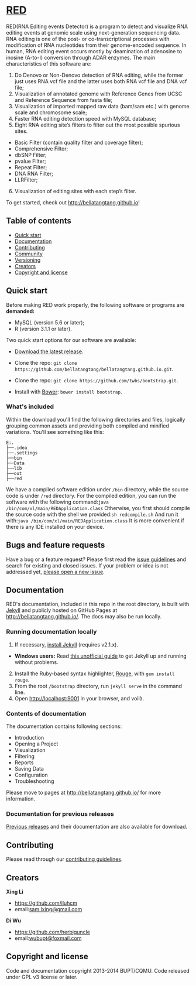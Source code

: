 # [RED](http://bellatangtang.github.io)

RED(RNA Editing events Detector) is a program to detect and visualize RNA editing events at genomic scale using next-generation sequencing data. RNA editing is one of the post- or co-transcriptional processes with modification of RNA nucleotides from their genome-encoded sequence. In human, RNA editing event occurs mostly by deamination of adenosine to inosine (A-to-I) conversion through ADAR enzymes. The main characteristics of this software are:

1. Do Denovo or Non-Denovo detection of RNA editing, while the former just uses RNA vcf file and the latter uses both RNA vcf file and DNA vcf file;
2. Visualization of annotated genome with Reference Genes from UCSC and Reference Sequence from fasta file;
3. Visualization of imported mapped raw data (bam/sam etc.) with genome scale and chromosome scale;
4. Faster RNA editing detection speed with MySQL database;
5. Eight RNA editing site’s filters to filter out the most possible spurious sites.
  - Basic Filter (contain quality filter and coverage filter);
  - Comprehensive Filter;
  - dbSNP Filter;
  - pvalue Filter;
  - Repeat Filter;
  - DNA RNA Filter;
  - LLRFilter;
6. Visualization of editing sites with each step’s filter.

To get started, check out <http://bellatangtang.github.io>!

## Table of contents

 - [Quick start](#quick-start)
 - [Documentation](#documentation)
 - [Contributing](#contributing)
 - [Community](#community)
 - [Versioning](#versioning)
 - [Creators](#creators)
 - [Copyright and license](#copyright-and-license)

## Quick start

Before making RED work properly, the following software or programs are **demanded:**

- MySQL (version 5.6 or later);
- R (version 3.1.1 or later).

Two quick start options for our software are available:

- [Download the latest release](https://github.com/twbs/bootstrap/archive/v3.2.0.zip).
- Clone the repo: `git clone https://github.com/bellatangtang/bellatangtang.github.io.git`.


- Clone the repo: `git clone https://github.com/twbs/bootstrap.git`.
- Install with [Bower](http://bower.io): `bower install bootstrap`.

### What's included

Within the download you'll find the following directories and files, logically grouping common assets and providing both compiled and minified variations. You'll see something like this:

```
E:.
├──.idea
├──.settings
├──bin
├──Data
├──lib
├──out
├──red
```

We have a compiled software edition under `/bin` directory, while the source code is under `/red` directory.
For the compiled edition, you can run the software with the following command:`java /bin/com/xl/main/REDApplication.class`
Otherwise, you first should compile the source code with the shell we provided:`sh redcompile.sh`
And run it with:`java /bin/com/xl/main/REDApplication.class`
It is more convenient if there is any IDE installed on your device.


## Bugs and feature requests

Have a bug or a feature request? Please first read the [issue guidelines]( https://github.com/iluhcm/REDetector/issues) and search for existing and closed issues. If your problem or idea is not addressed yet, [please open a new issue]( https://github.com/iluhcm/REDetector/issues/new).

## Documentation

RED's documentation, included in this repo in the root directory, is built with [Jekyll](http://jekyllrb.com) and publicly hosted on GitHub Pages at <http://bellatangtang.github.io/>. The docs may also be run locally.

### Running documentation locally

1. If necessary, [install Jekyll](http://jekyllrb.com/docs/installation) (requires v2.1.x).
  - **Windows users:** Read [this unofficial guide](https://github.com/juthilo/run-jekyll-on-windows/) to get Jekyll up and running without problems.
2. Install the Ruby-based syntax highlighter, [Rouge](https://github.com/jneen/rouge), with `gem install rouge`.
3. From the root `/bootstrap` directory, run `jekyll serve` in the command line.
4. Open <http://localhost:9001> in your browser, and voilà.

### Contents of documentation

The documentation contains following sections:

- Introduction
- Opening a Project
- Visualization
- Filtering
- Reports
- Saving Data
- Configuration
- Troubleshooting

Please move to pages at <http://bellatangtang.github.io/> for more information.

### Documentation for previous releases

[Previous releases]( https://github.com/iluhcm/REDetector/releases) and their documentation are also available for download.

## Contributing

Please read through our [contributing guidelines]( https://github.com/iluhcm/REDetector/graphs/contributors).

## Creators

**Xing Li**

- <https://github.com/iluhcm>
- email:<sam.lxing@gmail.com>

**Di Wu**

- <https://github.com/herbiguncle>
- email:<wubupt@foxmail.com>

## Copyright and license

Code and documentation copyright 2013-2014 BUPT/CQMU. Code released under GPL v3 license or later.
